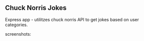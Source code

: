 ## Chuck Norris Jokes

Express app - utilitzes chuck norris API to get jokes based on user categories.


screenshots:
